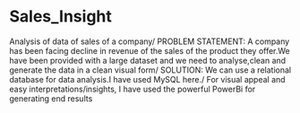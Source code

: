 # Sales_Insight
Analysis of data of sales of a company/
PROBLEM STATEMENT: A company has been facing decline in revenue of the sales of the product they offer.We have been provided with a large dataset and we need to analyse,clean and generate the data in a clean visual form/
SOLUTION: We can use a relational database for data analysis.I have used MySQL here./
For visual appeal and easy interpretations/insights, I have used the powerful PowerBi for generating end results
